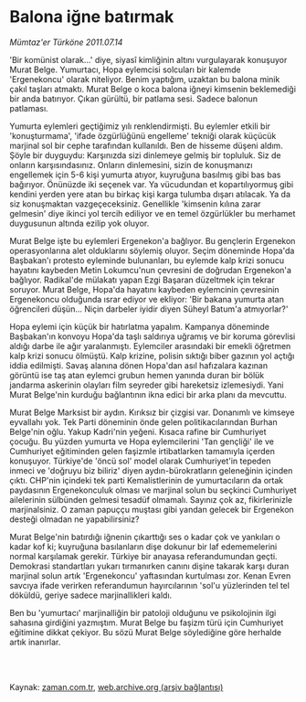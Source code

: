 # Balona iğne batırmak

*Mümtaz'er Türköne 2011.07.14*

<td class="columnist-detail">
<p>'Bir komünist olarak...' diye, siyasî kimliğinin altını vurgulayarak konuşuyor Murat Belge. Yumurtacı, Hopa eylemcisi solcuları bir kalemde 'Ergenekoncu' olarak niteliyor. Benim yaptığım, uzaktan bu balona minik çakıl taşları atmaktı. Murat Belge o koca balona iğneyi kimsenin beklemediği bir anda batırıyor. Çıkan gürültü, bir patlama sesi. Sadece balonun patlaması.</p>
<p>
<div id="haberMetinDiv">
<p> Yumurta eylemleri geçtiğimiz yılı renklendirmişti. Bu eylemler etkili bir 'konuşturmama', 'ifade özgürlüğünü engelleme' tekniği olarak küçücük marjinal sol bir cephe tarafından kullanıldı. Ben de hisseme düşeni aldım. Şöyle bir duyguydu: Karşınızda sizi dinlemeye gelmiş bir topluluk. Siz de onların karşısındasınız. Onların dinlemesini, sizin de konuşmanızı engellemek için 5-6 kişi yumurta atıyor, kuyruğuna basılmış gibi bas bas bağırıyor. Önünüzde iki seçenek var. Ya vücudundan et kopartılıyormuş gibi kendini yerden yere atan bu birkaç kişi karga tulumba dışarı atılacak. Ya da siz konuşmaktan vazgeçeceksiniz. Genellikle 'kimsenin kılına zarar gelmesin' diye ikinci yol tercih ediliyor ve en temel özgürlükler bu merhamet duygusunun altında ezilip yok oluyor.
<p> Murat Belge işte bu eylemleri Ergenekon'a bağlıyor. Bu gençlerin Ergenekon operasyonlarına alet olduklarını söylemiş oluyor. Seçim döneminde Hopa'da Başbakan'ı protesto eyleminde bulunanları, bu eylemde kalp krizi sonucu hayatını kaybeden Metin Lokumcu'nun çevresini de doğrudan Ergenekon'a bağlıyor. Radikal'de mülakatı yapan Ezgi Başaran düzeltmek için tekrar soruyor. Murat Belge, Hopa'da hayatını kaybeden eylemcinin çevresinin Ergenekoncu olduğunda ısrar ediyor ve ekliyor: 'Bir bakana yumurta atan öğrencileri düşün... Niçin darbeler iyidir diyen Süheyl Batum'a atmıyorlar?'
<p> Hopa eylemi için küçük bir hatırlatma yapalım. Kampanya döneminde Başbakan'ın konvoyu Hopa'da taşlı saldırıya uğramış ve bir koruma görevlisi aldığı darbe ile ağır yaralanmıştı. Eylemciler arasındaki bir emekli öğretmen kalp krizi sonucu ölmüştü. Kalp krizine, polisin sıktığı biber gazının yol açtığı iddia edilmişti. Savaş alanına dönen Hopa'dan asıl hafızalara kazınan görüntü ise taş atan eylemci grubun hemen yanında duran bir bölük jandarma askerinin olayları film seyreder gibi hareketsiz izlemesiydi. Yani Murat Belge'nin kurduğu bağlantının ikna edici bir arka planı da mevcuttu.
<p> Murat Belge Marksist bir aydın. Kırıksız bir çizgisi var. Donanımlı ve kimseye eyvallahı yok. Tek Parti döneminin önde gelen politikacılarından Burhan Belge'nin oğlu. Yakup Kadri'nin yeğeni. Kısaca rafine bir Cumhuriyet çocuğu. Bu yüzden yumurta ve Hopa eylemcilerini 'Tan gençliği' ile ve Cumhuriyet eğitiminden gelen faşizmle irtibatlarken tamamıyla içerden konuşuyor. Türkiye'de 'öncü sol' model olarak Cumhuriyet'in tepeden inmeci ve 'doğruyu biz biliriz' diyen aydın-bürokratların geleneğinin içinden çıktı. CHP'nin içindeki tek parti Kemalistlerinin de yumurtacıların da ortak paydasının Ergenekonculuk olması ve marjinal solun bu seçkinci Cumhuriyet ailelerinin sülbünden gelmesi tesadüf olmamalı. Sayınız çok az, fikirlerinizle marjinalsiniz. O zaman papuççu muştası gibi yandan gelecek bir Ergenekon desteği olmadan ne yapabilirsiniz?
<p> Murat Belge'nin batırdığı iğnenin çıkarttığı ses o kadar çok ve yankıları o kadar kof ki; kuyruğuna basılanların dişe dokunur bir laf edememelerini normal karşılamak gerekir. Türkiye bir anayasa referandumundan geçti. Demokrasi standartları yukarı tırmanırken canını dişine takarak karşı duran marjinal solun artık 'Ergenekoncu' yaftasından kurtulması zor. Kenan Evren savcıya ifade verirken referandumun hayırcılarının 'sol'u yüzlerinden tel tel döküldü, geriye sadece marjinallikleri kaldı.
<p> Ben bu 'yumurtacı' marjinalliğin bir patoloji olduğunu ve psikolojinin ilgi sahasına girdiğini yazmıştım. Murat Belge bu faşizm türü için Cumhuriyet eğitimine dikkat çekiyor. Bu sözü Murat Belge söylediğine göre herhalde artık inanırlar. </p></p></p></p></p></p></div>
</p>


<p><br>
		 </br></p></td>

Kaynak: [zaman.com.tr](http://zaman.com.tr/yazar.do?yazino=1157916), [web.archive.org (arşiv bağlantısı)](http://web.archive.org/web/20110917221538/http://www.zaman.com.tr:80/yazar.do?yazino=1157916)
